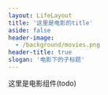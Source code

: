 ```yaml
---
layout: LifeLayout
title: '这里是电影的title'
aside: false
header-image:
  - /background/movies.png
header-title: true
slogan: '电影下的子标题'
---
```


这里是电影组件(todo)
<MovieCard/>